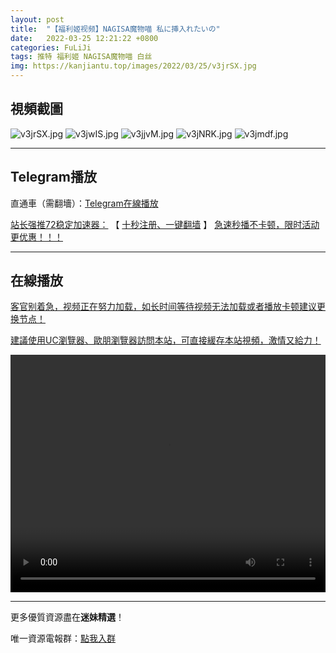 ```yaml
---
layout: post
title:  "【福利姬视频】NAGISA魔物喵 私に挿入れたいの"
date:   2022-03-25 12:21:22 +0800
categories: FuLiJi
tags: 推特 福利姬 NAGISA魔物喵 白丝
img: https://kanjiantu.top/images/2022/03/25/v3jrSX.jpg
---
```



## 視頻截圖

![v3jrSX.jpg](https://kanjiantu.top/images/2022/03/25/v3jrSX.jpg)
![v3jwIS.jpg](https://kanjiantu.top/images/2022/03/25/v3jwIS.jpg)
![v3jjvM.jpg](https://kanjiantu.top/images/2022/03/25/v3jjvM.jpg)
![v3jNRK.jpg](https://kanjiantu.top/images/2022/03/25/v3jNRK.jpg)
![v3jmdf.jpg](https://kanjiantu.top/images/2022/03/25/v3jmdf.jpg)

* * *
## Telegram播放

直通車（需翻墻）：[Telegram在線播放](https://t.me/mimeijingxuan/125)

<u>站长强推72稳定加速器：</u> 【 [十秒注册、一键翻墙](https://www.mimei.blog/skip/vpn.html) 】
<u>  急速秒播不卡顿，限时活动更优惠！！！</u>
* * *
## 在線播放
<u>客官别着急，视频正在努力加载，如长时间等待视频无法加载或者播放卡顿建议更换节点！</u>

<u>建議使用UC瀏覽器、歐朋瀏覽器訪問本站，可直接緩存本站視頻，激情又給力！</u>
<center><video src="https://cdn.publer.io/uploads/videos/6245a4e9db2797743f7296ba/b178d7fa9d2b7b3a7abc8c5cd76d9692.mp4" width="100%" height="380px" controls="controls"></video></center>


* * *
更多優質資源盡在**迷妹精選**！

唯一資源電報群：[點我入群](https://t.me/mimeijingxuan)


